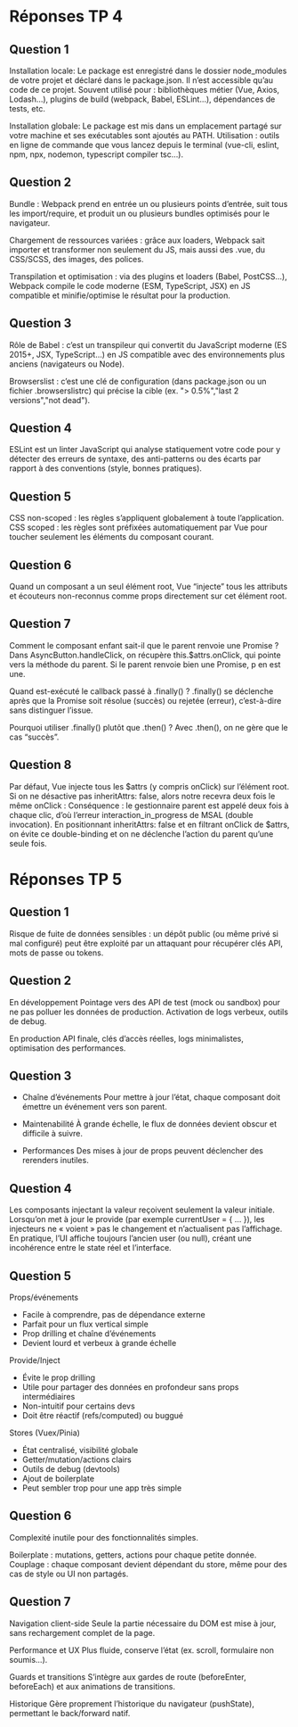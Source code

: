 # Réponses TP 4

## Question 1
Installation locale:
Le package est enregistré dans le dossier node_modules de votre projet et déclaré dans le package.json. Il n’est accessible qu’au code de ce projet.
Souvent utilisé pour : bibliothèques métier (Vue, Axios, Lodash…), plugins de build (webpack, Babel, ESLint…), dépendances de tests, etc.

Installation globale:
Le package est mis dans un emplacement partagé sur votre machine et ses exécutables sont ajoutés au PATH.
Utilisation : outils en ligne de commande que vous lancez depuis le terminal (vue-cli, eslint, npm, npx, nodemon, typescript compiler tsc…).

## Question 2
Bundle : Webpack prend en entrée un ou plusieurs points d’entrée, suit tous les import/require, et produit un ou plusieurs bundles optimisés pour le navigateur.

Chargement de ressources variées : grâce aux loaders, Webpack sait importer et transformer non seulement du JS, mais aussi des .vue, du CSS/SCSS, des images, des polices.

Transpilation et optimisation : via des plugins et loaders (Babel, PostCSS…), Webpack compile le code moderne (ESM, TypeScript, JSX) en JS compatible et minifie/optimise le résultat pour la production.

## Question 3
Rôle de Babel : c’est un transpileur qui convertit du JavaScript moderne (ES 2015+, JSX, TypeScript…) en JS compatible avec des environnements plus anciens (navigateurs ou Node).

Browserslist : c’est une clé de configuration (dans package.json ou un fichier .browserslistrc) qui précise la cible (ex. "> 0.5%","last 2 versions","not dead").

## Question 4
ESLint est un linter JavaScript qui analyse statiquement votre code pour y détecter des erreurs de syntaxe, des anti-patterns ou des écarts par rapport à des conventions (style, bonnes pratiques).

## Question 5
CSS non-scoped : les règles s’appliquent globalement à toute l’application.
CSS scoped  : les règles sont préfixées automatiquement par Vue pour toucher seulement les éléments du composant courant.

## Question 6
Quand un composant a un seul élément root, Vue “injecte” tous les attributs et écouteurs non-reconnus comme props directement sur cet élément root.

## Question 7
Comment le composant enfant sait-il que le parent renvoie une Promise ?
Dans AsyncButton.handleClick, on récupère this.$attrs.onClick, qui pointe vers la méthode du parent. Si le parent renvoie bien une Promise, p en est une.

Quand est-exécuté le callback passé à .finally() ?
.finally() se déclenche après que la Promise soit résolue (succès) ou rejetée (erreur), c’est-à-dire sans distinguer l’issue.

Pourquoi utiliser .finally() plutôt que .then() ?
Avec .then(), on ne gère que le cas “succès”.

## Question 8
Par défaut, Vue injecte tous les $attrs (y compris onClick) sur l’élément root.
Si on ne désactive pas inheritAttrs: false, alors notre <BaseButton> recevra deux fois le même onClick :
Conséquence : le gestionnaire parent est appelé deux fois à chaque clic, d’où l’erreur interaction_in_progress de MSAL (double invocation).
En positionnant inheritAttrs: false et en filtrant onClick de $attrs, on évite ce double-binding et on ne déclenche l’action du parent qu’une seule fois.

# Réponses TP 5

## Question 1
Risque de fuite de données sensibles : un dépôt public (ou même privé si mal configuré) peut être exploité par un attaquant pour récupérer clés API, mots de passe ou tokens.

## Question 2
En développement
Pointage vers des API de test (mock ou sandbox) pour ne pas polluer les données de production.
Activation de logs verbeux, outils de debug.

En production
API finale, clés d’accès réelles, logs minimalistes, optimisation des performances.

## Question 3
- Chaîne d’événements
Pour mettre à jour l’état, chaque composant doit émettre un événement vers son parent.

- Maintenabilité
À grande échelle, le flux de données devient obscur et difficile à suivre.

- Performances
Des mises à jour de props peuvent déclencher des rerenders inutiles.

## Question 4
Les composants injectant la valeur reçoivent seulement la valeur initiale.
Lorsqu’on met à jour le provide (par exemple currentUser = { … }), les injecteurs ne « voient » pas le changement et n’actualisent pas l’affichage.
En pratique, l’UI affiche toujours l’ancien user (ou null), créant une incohérence entre le state réel et l’interface.

## Question 5
Props/événements
- Facile à comprendre, pas de dépendance externe
- Parfait pour un flux vertical simple
- Prop drilling et chaîne d’événements
- Devient lourd et verbeux à grande échelle

Provide/Inject
- Évite le prop drilling
- Utile pour partager des données en profondeur sans props intermédiaires
- Non-intuitif pour certains devs
- Doit être réactif (refs/computed) ou buggué

Stores (Vuex/Pinia)
- État centralisé, visibilité globale
- Getter/mutation/actions clairs
- Outils de debug (devtools)
- Ajout de boilerplate
- Peut sembler trop pour une app très simple


## Question 6

Complexité inutile pour des fonctionnalités simples.

Boilerplate : mutations, getters, actions pour chaque petite donnée.
Couplage : chaque composant devient dépendant du store, même pour des cas de style ou UI non partagés.


## Question 7

Navigation client-side
Seule la partie nécessaire du DOM est mise à jour, sans rechargement complet de la page.

Performance et UX
Plus fluide, conserve l’état (ex. scroll, formulaire non soumis…).

Guards et transitions
S’intègre aux gardes de route (beforeEnter, beforeEach) et aux animations de transitions.

Historique
Gère proprement l’historique du navigateur (pushState), permettant le back/forward natif.


